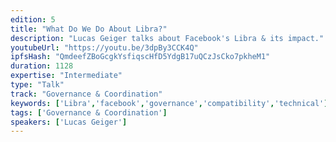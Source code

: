 ```yaml
---
edition: 5
title: "What Do We Do About Libra?"
description: "Lucas Geiger talks about Facebook's Libra & its impact."
youtubeUrl: "https://youtu.be/3dpBy3CCK4Q"
ipfsHash: "QmdeefZBoGcgkYsfiqscHfD5YdgB17uQCzJsCko7pkheM1"
duration: 1128
expertise: "Intermediate"
type: "Talk"
track: "Governance & Coordination"
keywords: ['Libra','facebook','governance','compatibility','technical']
tags: ['Governance & Coordination']
speakers: ['Lucas Geiger']
---
```

